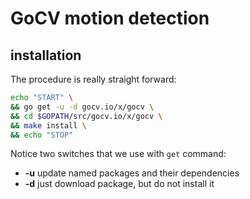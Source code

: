 # GoCV motion detection

## installation 
The procedure is really straight forward:
```bash
echo "START" \
&& go get -u -d gocv.io/x/gocv \
&& cd $GOPATH/src/gocv.io/x/gocv \
&& make install \
&& echo "STOP"
```
Notice two switches that we use with `get` command:
* **-u** update named packages and their dependencies
* **-d** just download package, but do not install it